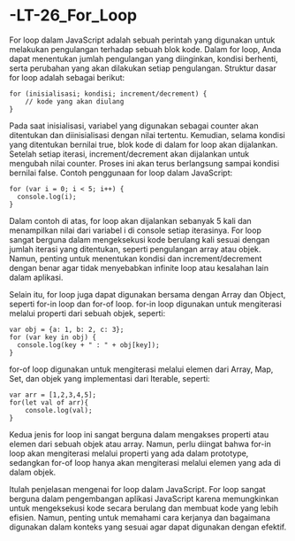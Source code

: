 # -LT-26_For_Loop

For loop dalam JavaScript adalah sebuah perintah yang digunakan untuk melakukan pengulangan terhadap sebuah blok kode. Dalam for loop, Anda dapat menentukan jumlah pengulangan yang diinginkan, kondisi berhenti, serta perubahan yang akan dilakukan setiap pengulangan. Struktur dasar for loop adalah sebagai berikut:

    for (inisialisasi; kondisi; increment/decrement) {
        // kode yang akan diulang
    }

Pada saat inisialisasi, variabel yang digunakan sebagai counter akan ditentukan dan diinisialisasi dengan nilai tertentu. Kemudian, selama kondisi yang ditentukan bernilai true, blok kode di dalam for loop akan dijalankan. Setelah setiap iterasi, increment/decrement akan dijalankan untuk mengubah nilai counter. Proses ini akan terus berlangsung sampai kondisi bernilai false. Contoh penggunaan for loop dalam JavaScript:

    for (var i = 0; i < 5; i++) {
      console.log(i);
    }

Dalam contoh di atas, for loop akan dijalankan sebanyak 5 kali dan menampilkan nilai dari variabel i di console setiap iterasinya. For loop sangat berguna dalam mengeksekusi kode berulang kali sesuai dengan jumlah iterasi yang ditentukan, seperti pengulangan array atau objek. Namun, penting untuk menentukan kondisi dan increment/decrement dengan benar agar tidak menyebabkan infinite loop atau kesalahan lain dalam aplikasi.

Selain itu, for loop juga dapat digunakan bersama dengan Array dan Object, seperti for-in loop dan for-of loop. for-in loop digunakan untuk mengiterasi melalui properti dari sebuah objek, seperti:

    var obj = {a: 1, b: 2, c: 3};
    for (var key in obj) {
      console.log(key + " : " + obj[key]);
    }

for-of loop digunakan untuk mengiterasi melalui elemen dari Array, Map, Set, dan objek yang implementasi dari Iterable, seperti:

    var arr = [1,2,3,4,5];
    for(let val of arr){
        console.log(val);
    }

Kedua jenis for loop ini sangat berguna dalam mengakses properti atau elemen dari sebuah objek atau array. Namun, perlu diingat bahwa for-in loop akan mengiterasi melalui properti yang ada dalam prototype, sedangkan for-of loop hanya akan mengiterasi melalui elemen yang ada di dalam objek.

Itulah penjelasan mengenai for loop dalam JavaScript. For loop sangat berguna dalam pengembangan aplikasi JavaScript karena memungkinkan untuk mengeksekusi kode secara berulang dan membuat kode yang lebih efisien. Namun, penting untuk memahami cara kerjanya dan bagaimana digunakan dalam konteks yang sesuai agar dapat digunakan dengan efektif.
